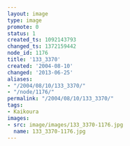 ```yaml
---
layout: image
type: image
promote: 0
status: 1
created_ts: 1092143793
changed_ts: 1372159442
node_id: 1176
title: '133_3370'
created: '2004-08-10'
changed: '2013-06-25'
aliases:
- "/2004/08/10/133_3370/"
- "/node/1176/"
permalink: "/2004/08/10/133_3370/"
tags:
- Kaikoura
images:
- src: image/images/133_3370-1176.jpg
  name: 133_3370-1176.jpg
---
```


